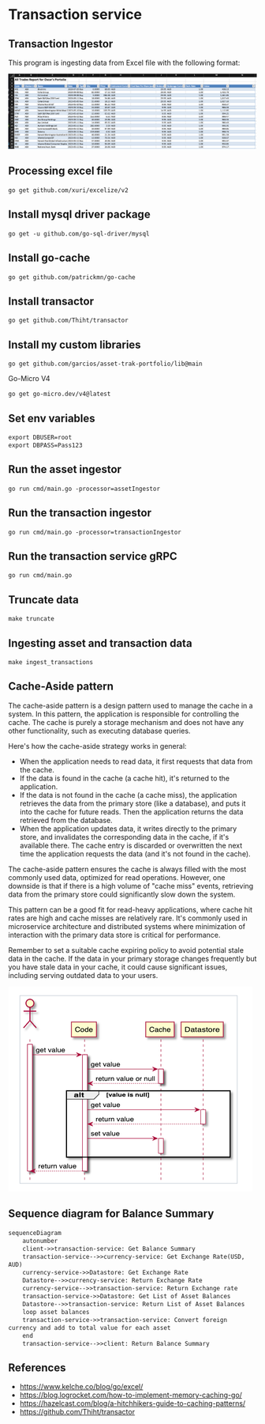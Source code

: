 # Transaction service

## Transaction Ingestor
This program is ingesting data from Excel file with the following format:

![transaction-excel.png](transaction-excel.png)


## Processing excel file 
```shell
go get github.com/xuri/excelize/v2
```

## Install mysql driver package
```shell
go get -u github.com/go-sql-driver/mysql
```

## Install go-cache
```shell
go get github.com/patrickmn/go-cache
```

## Install transactor
```shell
go get github.com/Thiht/transactor
```

## Install my custom libraries
```shell
go get github.com/garcios/asset-trak-portfolio/lib@main 
```


Go-Micro V4
```shell
go get go-micro.dev/v4@latest
```


## Set env variables
```shell
export DBUSER=root
export DBPASS=Pass123
```

## Run the asset ingestor
```shell
go run cmd/main.go -processor=assetIngestor
```

## Run the transaction ingestor
```shell
go run cmd/main.go -processor=transactionIngestor
```

## Run the transaction service gRPC
```shell
go run cmd/main.go 
```

## Truncate data
```shell
make truncate
```

## Ingesting asset and transaction data
```shell
make ingest_transactions
```

## Cache-Aside pattern
The cache-aside pattern is a design pattern used to manage the cache in a system. In this pattern, the application is 
responsible for controlling the cache. The cache is purely a storage mechanism and does not have any other functionality, 
such as executing database queries.

Here's how the cache-aside strategy works in general:

- When the application needs to read data, it first requests that data from the cache.
- If the data is found in the cache (a cache hit), it's returned to the application.
- If the data is not found in the cache (a cache miss), the application retrieves the data from the primary store 
(like a database), and puts it into the cache for future reads. Then the application returns the data retrieved from 
the database.
- When the application updates data, it writes directly to the primary store, and invalidates the corresponding data in 
the cache, if it's available there. The cache entry is discarded or overwritten the next time the application requests 
the data (and it's not found in the cache).

The cache-aside pattern ensures the cache is always filled with the most commonly used data, optimized for read operations. 
However, one downside is that if there is a high volume of "cache miss" events, retrieving data from the primary store 
could significantly slow down the system.

This pattern can be a good fit for read-heavy applications, where cache hit rates are high and cache misses are 
relatively rare. It's commonly used in microservice architecture and distributed systems where minimization of interaction 
with the primary data store is critical for performance.

Remember to set a suitable cache expiring policy to avoid potential stale data in the cache. If the data in your primary
storage changes frequently but you have stale data in your cache, it could cause significant issues, including serving 
outdated data to your users.

![cache-aside.png](cache-aside.png)

## Sequence diagram for Balance Summary
```mermaid
sequenceDiagram
    autonumber
    client->>transaction-service: Get Balance Summary
    transaction-service-->>currency-service: Get Exchange Rate(USD, AUD)
    currency-service->>Datastore: Get Exchange Rate
    Datastore-->>currency-service: Return Exchange Rate
    currency-service-->>transaction-service: Return Exchange rate
    transaction-service->>Datastore: Get List of Asset Balances
    Datastore-->>transaction-service: Return List of Asset Balances 
    loop asset balances
    transaction-service->>transaction-service: Convert foreign currency and add to total value for each asset
    end
    transaction-service-->>client: Return Balance Summary
```


## References
- https://www.kelche.co/blog/go/excel/
- https://blog.logrocket.com/how-to-implement-memory-caching-go/
- https://hazelcast.com/blog/a-hitchhikers-guide-to-caching-patterns/
- https://github.com/Thiht/transactor